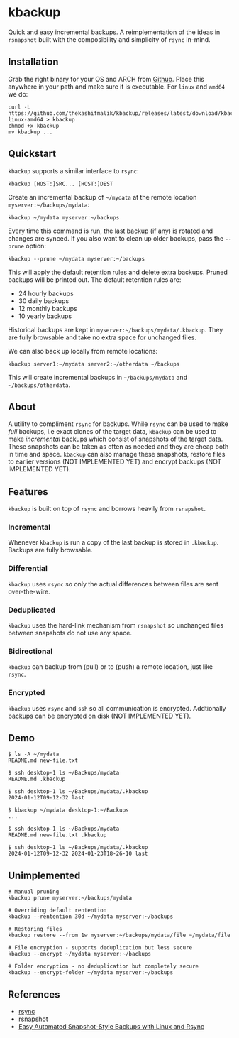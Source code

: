 # kbackup
Quick and easy incremental backups. A reimplementation of the ideas in `rsnapshot` built with the composibility and
simplicity of `rsync` in-mind.

## Installation
Grab the right binary for your OS and ARCH from [Github](https://github.com/thekashifmalik/kbackup). Place this anywhere
in your path and make sure it is executable. For `linux` and `amd64` we do:
```
curl -L https://github.com/thekashifmalik/kbackup/releases/latest/download/kbackup-linux-amd64 > kbackup
chmod +x kbackup
mv kbackup ...
```

## Quickstart
`kbackup` supports a similar interface to `rsync`:

```
kbackup [HOST:]SRC... [HOST:]DEST
```

Create an incremental backup of `~/mydata` at the remote location `myserver:~/backups/mydata`:
```
kbackup ~/mydata myserver:~/backups
```

Every time this command is run, the last backup (if any) is rotated and changes are synced. If you also want to clean up
older backups, pass the `--prune` option:
```
kbackup --prune ~/mydata myserver:~/backups
```

This will apply the default retention rules and delete extra backups. Pruned backups will be printed out. The default
retention rules are:
- 24 hourly backups
- 30 daily backups
- 12 monthly backups
- 10 yearly backups

Historical backups are kept in `myserver:~/backups/mydata/.kbackup`. They are fully browsable and take no extra space
for unchanged files.


We can also back up locally from remote locations:
```
kbackup server1:~/mydata server2:~/otherdata ~/backups
```
This will create incremental backups in `~/backups/mydata` and `~/backups/otherdata`.


## About
A utility to compliment `rsync` for backups. While `rsync` can be used to make _full_ backups, i.e exact clones of the
target data, `kbackup` can be used to make _incremental_ backups which consist of snapshots of the target data. These
snapshots can be taken as often as needed and they are cheap both in time and space. `kbackup` can also manage these
snapshots, restore files to earlier versions (NOT IMPLEMENTED YET) and encrypt backups (NOT IMPLEMENTED YET).

## Features
`kbackup` is built on top of `rsync` and borrows heavily from `rsnapshot`.

### Incremental
Whenever `kbackup` is run a copy of the last backup is stored in `.kbackup`. Backups are fully browsable.

### Differential
`kbackup` uses `rsync` so only the actual differences between files are sent over-the-wire.

### Deduplicated
`kbackup` uses the hard-link mechanism from `rsnapshot` so unchanged files between snapshots do not use any space.

### Bidirectional
`kbackup` can backup from (pull) or to (push) a remote location, just like `rsync`.

### Encrypted
`kbackup` uses `rsync` and `ssh` so all communication is encrypted. Addtionally backups can be encrypted on disk
(NOT IMPLEMENTED YET).


## Demo

```
$ ls -A ~/mydata
README.md new-file.txt

$ ssh desktop-1 ls ~/Backups/mydata
README.md .kbackup

$ ssh desktop-1 ls ~/Backups/mydata/.kbackup
2024-01-12T09-12-32 last

$ kbackup ~/mydata desktop-1:~/Backups
...

$ ssh desktop-1 ls ~/Backups/mydata
README.md new-file.txt .kbackup

$ ssh desktop-1 ls ~/Backups/mydata/.kbackup
2024-01-12T09-12-32 2024-01-23T18-26-10 last
```


## Unimplemented

```
# Manual pruning
kbackup prune myserver:~/backups/mydata

# Overriding default rentention
kbackup --rentention 30d ~/mydata myserver:~/backups

# Restoring files
kbackup restore --from 1w myserver:~/backups/mydata/file ~/mydata/file

# File encryption - supports deduplication but less secure
kbackup --encrypt ~/mydata myserver:~/backups

# Folder encryption - no deduplication but completely secure
kbackup --encrypt-folder ~/mydata myserver:~/backups

```

## References
- [rsync](https://rsync.samba.org/)
- [rsnapshot](https://rsnapshot.org/)
- [Easy Automated Snapshot-Style Backups with Linux and Rsync](http://www.mikerubel.org/computers/rsync_snapshots/)
